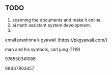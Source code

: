 ## TODO

1. scanning the documents and make it online. 
2. ai math assistant system development.
3. 



email prashnna k gyawali (https://pkgyawali.com/)

man and his symbols, carl jung (1119)




976550341086

98447803457